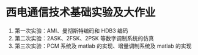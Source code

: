 # 西电通信技术基础实验及大作业
1. 第一次实验：AMI、曼彻斯特编码和 HDB3 编码
2. 第二次实验：2ASK、2FSK、2PSK 等数字调制系统的仿真
3. 第三次实验：PCM 系统及 matlab 的实现、增量调制系统及 matlab
的实现

